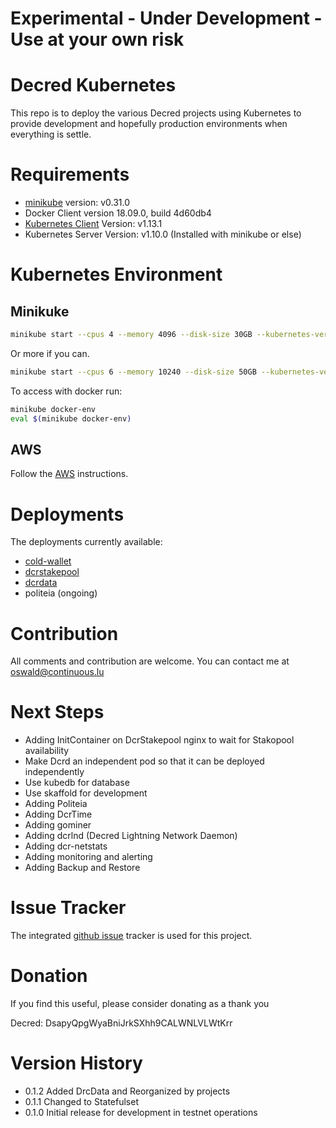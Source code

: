 # **Experimental - Under Development - Use at your own risk**

# Decred Kubernetes

This repo is to deploy the various Decred projects using Kubernetes to provide development and hopefully production environments when everything is settle.

# Requirements

* [minikube](https://kubernetes.io/docs/tasks/tools/install-minikube/) version: v0.31.0
* Docker Client version 18.09.0, build 4d60db4
* [Kubernetes Client](https://kubernetes.io/docs/tasks/tools/install-kubectl/) Version: v1.13.1
* Kubernetes Server Version: v1.10.0 (Installed with minikube or else)

# Kubernetes Environment

## Minikuke

```bash
minikube start --cpus 4 --memory 4096 --disk-size 30GB --kubernetes-version v1.10.0
```

Or more if you can.

```bash
minikube start --cpus 6 --memory 10240 --disk-size 50GB --kubernetes-version v1.10.0
```

To access with docker run:

```bash
minikube docker-env
eval $(minikube docker-env)
```

## AWS

Follow the [AWS](https://github.com/oswaldderiemaecker/dcrstakepool-k8s/blob/master/AWS.md) instructions.

# Deployments

The deployments currently available:

* [cold-wallet](https://github.com/oswaldderiemaecker/dcrstakepool-k8s/tree/master/cold-wallet)
* [dcrstakepool](https://github.com/oswaldderiemaecker/dcrstakepool-k8s/tree/master/dcrstakepool)
* [dcrdata](https://github.com/oswaldderiemaecker/dcrstakepool-k8s/tree/master/dcrdata)
* politeia (ongoing)

# Contribution

All comments and contribution are welcome. You can contact me at oswald@continuous.lu

# Next Steps

* Adding InitContainer on DcrStakepool nginx to wait for Stakopool availability
* Make Dcrd an independent pod so that it can be deployed independently
* Use kubedb for database
* Use skaffold for development
* Adding Politeia
* Adding DcrTime
* Adding gominer
* Adding dcrlnd (Decred Lightning Network Daemon)
* Adding dcr-netstats
* Adding monitoring and alerting
* Adding Backup and Restore

# Issue Tracker

The integrated [github issue](https://github.com/oswaldderiemaecker/dcrstakepool-k8s/issues) tracker is used for this project.

# Donation

If you find this useful, please consider donating as a thank you

Decred: DsapyQpgWyaBniJrkSXhh9CALWNLVLWtKrr

# Version History

* 0.1.2  Added DrcData and Reorganized by projects
* 0.1.1  Changed to Statefulset
* 0.1.0  Initial release for development in testnet operations

